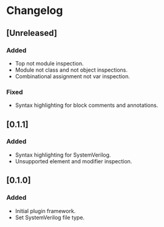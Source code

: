 # Changelog

## [Unreleased]
### Added
- Top not module inspection.
- Module not class and not object inspections.
- Combinational assignment not var inspection.

### Fixed
- Syntax highlighting for block comments and annotations.

## [0.1.1]
### Added
- Syntax highlighting for SystemVerilog.
- Unsupported element and modifier inspection.

## [0.1.0]
### Added
- Initial plugin framework.
- Set SystemVerilog file type.
